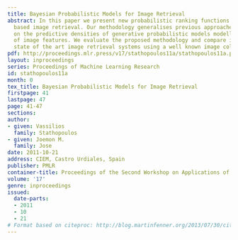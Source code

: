 ```yaml
---
title: Bayesian Probabilistic Models for Image Retrieval
abstract: In this paper we present new probabilistic ranking functions for content
  based image retrieval. Our methodology generalises previous approaches and is based
  on the predictive densities of generative probabilistic models modelling the density
  of image features. We evaluate the proposed methodology and compare it against two
  state of the art image retrieval systems using a well known image collection.
pdf: http://proceedings.mlr.press/v17/stathopoulos11a/stathopoulos11a.pdf
layout: inproceedings
series: Proceedings of Machine Learning Research
id: stathopoulos11a
month: 0
tex_title: Bayesian Probabilistic Models for Image Retrieval
firstpage: 41
lastpage: 47
page: 41-47
sections: 
author:
- given: Vassilios
  family: Stathopoulos
- given: Joemon M.
  family: Jose
date: 2011-10-21
address: CIEM, Castro Urdiales, Spain
publisher: PMLR
container-title: Proceedings of the Second Workshop on Applications of Pattern Analysis
volume: '17'
genre: inproceedings
issued:
  date-parts:
  - 2011
  - 10
  - 21
# Format based on citeproc: http://blog.martinfenner.org/2013/07/30/citeproc-yaml-for-bibliographies/
---
```

